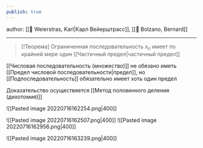 ```yaml
---
publish: true
---
```

author: [[👤 Weierstras, Karl|Карл Вейерштрасс]], [[👤 Bolzano, Bernard]]

---

>[!Теорема]
> Ограниченная последовательность $x_n$ имеет по крайней мере один [[Частичный предел|частичный предел]]

[[Числовая последовательность (множество)]] не обязано иметь [[Предел числовой последовательности|предел]], но [[Подпоследовательность]] обязательно имеет хоть один предел

Доказательство осуществяется [[Метод половинного деления (дихотомия)]]

![[Pasted image 20220716162254.png|400]]

![[Pasted image 20220716162507.png|400]]
![[Pasted image 20220716162956.png|400]]

![[Pasted image 20220716163239.png|400]]